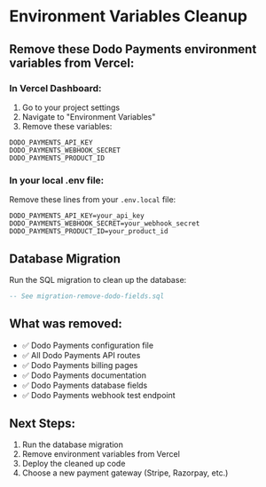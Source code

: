 # Environment Variables Cleanup

## Remove these Dodo Payments environment variables from Vercel:

### In Vercel Dashboard:
1. Go to your project settings
2. Navigate to "Environment Variables"
3. Remove these variables:

```env
DODO_PAYMENTS_API_KEY
DODO_PAYMENTS_WEBHOOK_SECRET
DODO_PAYMENTS_PRODUCT_ID
```

### In your local .env file:
Remove these lines from your `.env.local` file:

```env
DODO_PAYMENTS_API_KEY=your_api_key
DODO_PAYMENTS_WEBHOOK_SECRET=your_webhook_secret
DODO_PAYMENTS_PRODUCT_ID=your_product_id
```

## Database Migration

Run the SQL migration to clean up the database:

```sql
-- See migration-remove-dodo-fields.sql
```

## What was removed:

- ✅ Dodo Payments configuration file
- ✅ All Dodo Payments API routes
- ✅ Dodo Payments billing pages
- ✅ Dodo Payments documentation
- ✅ Dodo Payments database fields
- ✅ Dodo Payments webhook test endpoint

## Next Steps:

1. Run the database migration
2. Remove environment variables from Vercel
3. Deploy the cleaned up code
4. Choose a new payment gateway (Stripe, Razorpay, etc.)
